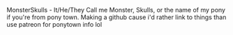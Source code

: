 MonsterSkulls - It/He/They
Call me Monster, Skulls, or the name of my pony if you're from pony town.
Making a github cause i'd rather link to things than use patreon for ponytown info lol

<!---
MonsterSkulls/MonsterSkulls is a ✨ special ✨ repository because its `README.md` (this file) appears on your GitHub profile.
You can click the Preview link to take a look at your changes.
--->
